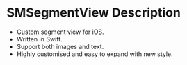 # SMSegmentView Description
- Custom segment view for iOS.
- Written in Swift. 
- Support both images and text. 
- Highly customised and easy to expand with new style.
